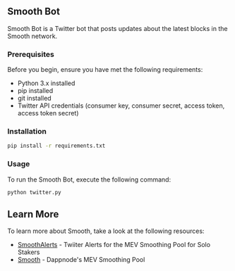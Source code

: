 ## Smooth Bot

Smooth Bot is a Twitter bot that posts updates about the latest blocks in the Smooth network.

### Prerequisites

Before you begin, ensure you have met the following requirements:

- Python 3.x installed
- pip installed
- git installed
- Twitter API credentials (consumer key, consumer secret, access token, access token secret)

### Installation

```bash
pip install -r requirements.txt

```

### Usage

To run the Smooth Bot, execute the following command:

```bash
python twitter.py

```

## Learn More

To learn more about Smooth, take a look at the following resources:

- [SmoothAlerts](https://twitter.com/SmoothAlerts) - Twiiter Alerts for the MEV Smoothing Pool for Solo Stakers
- [Smooth](https://smooth.dappnode.io/) - Dappnode's MEV Smoothing Pool
